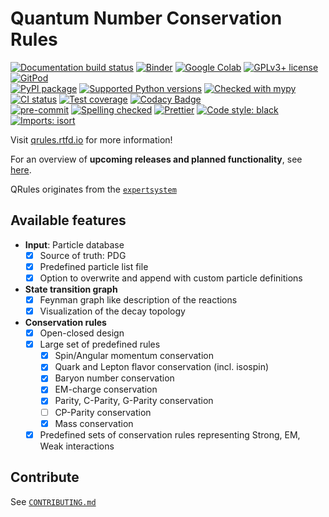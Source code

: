 # Quantum Number Conservation Rules

[![Documentation build status](https://readthedocs.org/projects/qrules/badge/?version=latest)](https://qrules.readthedocs.io)
[![Binder](https://static.mybinder.org/badge_logo.svg)](https://mybinder.org/v2/gh/ComPWA/qrules/stable?filepath=docs/usage)
[![Google Colab](https://colab.research.google.com/assets/colab-badge.svg)](https://colab.research.google.com/github/ComPWA/qrules/blob/stable)
[![GPLv3+ license](https://img.shields.io/badge/License-GPLv3+-blue.svg)](https://www.gnu.org/licenses/gpl-3.0-standalone.html)
[![GitPod](https://img.shields.io/badge/Gitpod-ready--to--code-blue?logo=gitpod)](https://gitpod.io/#https://github.com/ComPWA/qrules)
<br>
[![PyPI package](https://badge.fury.io/py/qrules.svg)](https://pypi.org/project/qrules)
[![Supported Python versions](https://img.shields.io/pypi/pyversions/qrules)](https://pypi.org/project/qrules)
[![Checked with mypy](http://www.mypy-lang.org/static/mypy_badge.svg)](https://mypy.readthedocs.io)
[![CI status](https://github.com/ComPWA/qrules/workflows/CI/badge.svg)](https://github.com/ComPWA/qrules/actions?query=branch%3Amain+workflow%3ACI)
[![Test coverage](https://codecov.io/gh/ComPWA/qrules/branch/main/graph/badge.svg)](https://codecov.io/gh/ComPWA/qrules)
[![Codacy Badge](https://api.codacy.com/project/badge/Grade/deeee5b9e2bb4b3daa655942c71e17da)](https://www.codacy.com/gh/ComPWA/qrules)
<br>
[![pre-commit](https://img.shields.io/badge/pre--commit-enabled-brightgreen)](https://github.com/pre-commit/pre-commit)
[![Spelling checked](https://img.shields.io/badge/cspell-checked-brightgreen.svg)](https://github.com/streetsidesoftware/cspell/tree/master/packages/cspell)
[![Prettier](https://camo.githubusercontent.com/687a8ae8d15f9409617d2cc5a30292a884f6813a/68747470733a2f2f696d672e736869656c64732e696f2f62616467652f636f64655f7374796c652d70726574746965722d6666363962342e7376673f7374796c653d666c61742d737175617265)](https://prettier.io/)
[![Code style: black](https://img.shields.io/badge/code%20style-black-000000.svg)](https://github.com/psf/black)
[![Imports: isort](https://img.shields.io/badge/%20imports-isort-%231674b1?style=flat&labelColor=ef8336)](https://pycqa.github.io/isort)

Visit [qrules.rtfd.io](https://qrules.readthedocs.io) for more information!

For an overview of **upcoming releases and planned functionality**, see
[here](https://github.com/ComPWA/qrules/milestones?direction=asc&sort=title&state=open).

QRules originates from the
[`expertsystem`](https://pypi.org/project/expertsystem)

## Available features

- **Input**: Particle database
  - [x] Source of truth: PDG
  - [x] Predefined particle list file
  - [x] Option to overwrite and append with custom particle definitions
- **State transition graph**
  - [x] Feynman graph like description of the reactions
  - [x] Visualization of the decay topology
- **Conservation rules**
  - [x] Open-closed design
  - [x] Large set of predefined rules
    - [x] Spin/Angular momentum conservation
    - [x] Quark and Lepton flavor conservation (incl. isospin)
    - [x] Baryon number conservation
    - [x] EM-charge conservation
    - [x] Parity, C-Parity, G-Parity conservation
    - [ ] CP-Parity conservation
    - [x] Mass conservation
  - [x] Predefined sets of conservation rules representing Strong, EM, Weak
        interactions

## Contribute

See [`CONTRIBUTING.md`](./CONTRIBUTING.md)
